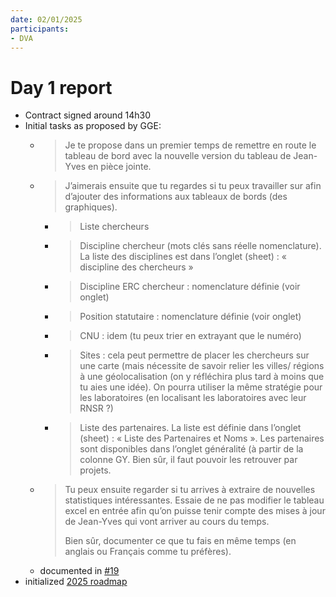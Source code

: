 ```yaml
---
date: 02/01/2025
participants:
- DVA
---
```


# Day 1 report
- Contract signed around 14h30
- Initial tasks as proposed by GGE:
  - > Je te propose dans un premier temps de remettre en route le tableau de bord avec la nouvelle version du tableau de Jean-Yves en pièce jointe.
  - > 
    > J’aimerais ensuite que tu regardes si tu peux travailler sur afin d’ajouter des informations aux tableaux de bords (des graphiques).
    - > Liste chercheurs
    - > Discipline chercheur (mots clés sans réelle nomenclature). La liste des disciplines est dans l’onglet (sheet) : « discipline des chercheurs »
    - > Discipline ERC chercheur : nomenclature définie (voir onglet)
    - > Position statutaire : nomenclature définie (voir onglet)
    - > CNU : idem (tu peux trier en extrayant que le numéro)
    - > Sites : cela peut permettre de placer les chercheurs sur une carte (mais nécessite de savoir relier les villes/ régions à une géolocalisation (on y réfléchira plus tard à moins que tu aies une idée). On pourra utiliser la même stratégie pour les laboratoires (en localisant les laboratoires avec leur RNSR ?)
    - > Liste des partenaires. La liste est définie dans l’onglet (sheet) : « Liste des Partenaires et Noms ».  Les partenaires sont disponibles dans l’onglet généralité (à partir de la colonne GY. Bien sûr, il faut pouvoir les retrouver par projets.
  - > Tu peux ensuite regarder si tu arrives à extraire de nouvelles statistiques intéressantes. Essaie de ne pas modifier le tableau excel en entrée afin qu’on puisse tenir compte des mises à jour de Jean-Yves qui vont arriver au cours du temps.
    > 
    > Bien sûr, documenter ce que tu fais en même temps (en anglais ou Français comme tu préfères).
  - documented in [#19](https://github.com/VCityTeam/PEPR-VDBI/issues/19)
- initialized [2025 roadmap](https://github.com/orgs/VCityTeam/projects/38/views/1)
